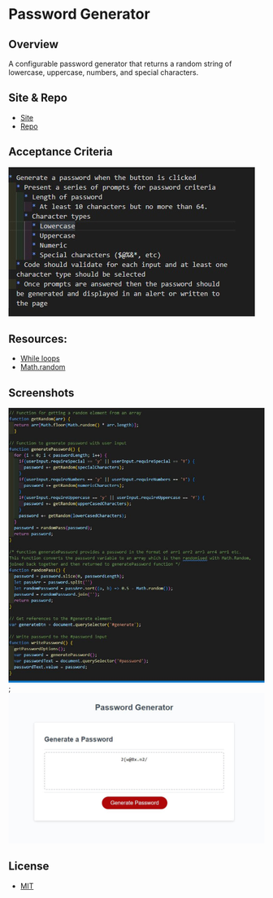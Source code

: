 # Password Generator

## Overview

A configurable password generator that returns a random string of lowercase, uppercase, numbers, and special characters.

## Site & Repo
* [Site](https://dj-86.github.io/password-generator/)
* [Repo](https://github.com/DJ-86/password-generator)

## Acceptance Criteria
![Acceptance Criteria](./assets/acs.JPG)

## Resources:
* [While loops](https://developer.mozilla.org/en-US/docs/Web/JavaScript/Reference/Statements/while)
* [Math.random](https://developer.mozilla.org/en-US/docs/Web/JavaScript/Reference/Global_Objects/Math/random)

## Screenshots
![Code](./assets/code.JPG);
![Screen-grab](./assets/screengrab.JPG)

## License
* [MIT](LICENSE.md)
